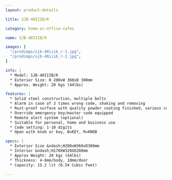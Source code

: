 ```yaml
---
layout: product-details

title: SJB-40IIIB/R

category: home-or-office-safes

name: SJB-40IIIB/R

images: [
  "/prodimgs/sjb-40iiib_r-1.jpg",
  "/prodimgs/sjb-40iiib_r-2.jpg",
]

info: |
  * Model: SJB-40IIIB/R
  * Exterior Size: H 200xW 360xD 300mm
  * Approx. Weight: 20 kgs (44lbs)

features: |
  * Solid steel construction, multiple bolts
  * Alarm in case of 3 times wrong code, shaking and removing
  * Rust-proof surface with quality powder coating finished, various colors available
  * Override emergency key/master code equipped
  * Remote alert system (optional)
  * Suitable for personal, home and business use
  * Code setting: 1-10 digits
  * Open with knob or key, B=KEY, R=KNOB

specs: |
  * Exterior Size &ndash;H200xW360xD300mm
  * Interior &ndash;H170XW320XD280mm
  * Approx Weight: 20 kgs (44lbs)
  * Thickness: 4-6mm/body, 10mm/door
  * Capacity: 15.2 lit (0.54 Cubic Feet)

---
```



